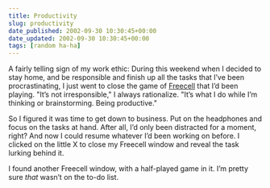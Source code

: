 ```yaml
---
title: Productivity
slug: productivity
date_published: 2002-09-30 10:30:45+00:00
date_updated: 2002-09-30 10:30:45+00:00
tags: [random ha-ha]
---
```

A fairly telling sign of my work ethic: During this weekend when I decided to stay home, and be responsible and finish up all the tasks that I’ve been procrastinating, I just went to close the game of [Freecell](http://www.freecell.com) that I’d been playing. "It’s not irresponsible," I always rationalize. "It’s what I do while I’m thinking or brainstorming. Being productive."

So I figured it was time to get down to business. Put on the headphones and focus on the tasks at hand. After all, I’d only been distracted for a moment, right? And now I could resume whatever I’d been working on before. I clicked on the little X to close my Freecell window and reveal the task lurking behind it.

I found another Freecell window, with a half-played game in it. I’m pretty sure *that* wasn’t on the to-do list.
